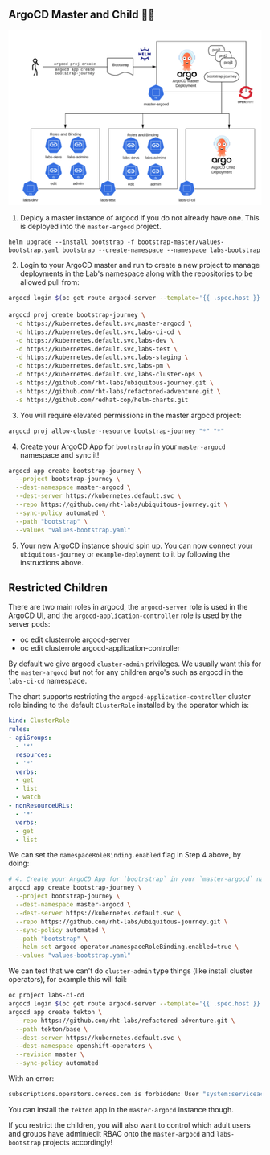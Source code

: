 ## ArgoCD Master and Child 👩‍👦

![child-master](images/child-master.png)

1. Deploy a master instance of argocd if you do not already have one. This is deployed into the `master-argocd` project.
```
helm upgrade --install bootstrap -f bootstrap-master/values-bootstrap.yaml bootstrap --create-namespace --namespace labs-bootstrap
```

2. Login to your ArgoCD master and run to create a new project to manage deployments in the Lab's namespace along with the repositories to be allowed pull from:
```bash
argocd login $(oc get route argocd-server --template='{{ .spec.host }}' -n master-argocd):443 --sso --insecure

argocd proj create bootstrap-journey \
  -d https://kubernetes.default.svc,master-argocd \
  -d https://kubernetes.default.svc,labs-ci-cd \
  -d https://kubernetes.default.svc,labs-dev \
  -d https://kubernetes.default.svc,labs-test \
  -d https://kubernetes.default.svc,labs-staging \
  -d https://kubernetes.default.svc,labs-pm \
  -d https://kubernetes.default.svc,labs-cluster-ops \
  -s https://github.com/rht-labs/ubiquitous-journey.git \
  -s https://github.com/rht-labs/refactored-adventure.git \
  -s https://github.com/redhat-cop/helm-charts.git
```

3. You will require elevated permissions in the master argocd project:
```bash
argocd proj allow-cluster-resource bootstrap-journey "*" "*"
```

4. Create your ArgoCD App for `bootrstrap` in your `master-argocd` namespace and sync it!
```bash
argocd app create bootstrap-journey \
  --project bootstrap-journey \
  --dest-namespace master-argocd \
  --dest-server https://kubernetes.default.svc \
  --repo https://github.com/rht-labs/ubiquitous-journey.git \
  --sync-policy automated \
  --path "bootstrap" \
  --values "values-bootstrap.yaml"
```

5. Your new ArgoCD instance should spin up. You can now connect your `ubiquitous-journey` or `example-deployment` to it by following the instructions above.

## Restricted Children

There are two main roles in argocd, the `argocd-server` role is used in the ArgoCD UI, and the `argocd-application-controller` role is used by the server pods:
- oc edit clusterrole argocd-server
- oc edit clusterrole argocd-application-controller

By default we give argocd `cluster-admin` privileges. We usually want this for the `master-argocd` but not for any children argo's such as argocd in the `labs-ci-cd` namespace.
 
The chart supports restricting the `argocd-application-controller` cluster role binding to the default `ClusterRole` installed by the operator which is:
```yaml
kind: ClusterRole
rules:
- apiGroups:
  - '*'
  resources:
  - '*'
  verbs:
  - get
  - list
  - watch
- nonResourceURLs:
  - '*'
  verbs:
  - get
  - list
```

We can set the `namespaceRoleBinding.enabled` flag in Step 4 above, by doing:
```bash
# 4. Create your ArgoCD App for `bootrstrap` in your `master-argocd` namespace and sync it!
argocd app create bootstrap-journey \
  --project bootstrap-journey \
  --dest-namespace master-argocd \
  --dest-server https://kubernetes.default.svc \
  --repo https://github.com/rht-labs/ubiquitous-journey.git \
  --sync-policy automated \
  --path "bootstrap" \
  --helm-set argocd-operator.namespaceRoleBinding.enabled=true \
  --values "values-bootstrap.yaml"
```

We can test that we can't do `cluster-admin` type things (like install cluster operators), for example this will fail:
```bash
oc project labs-ci-cd
argocd login $(oc get route argocd-server --template='{{ .spec.host }}' -n labs-ci-cd):443 --sso --insecure
argocd app create tekton \
  --repo https://github.com/rht-labs/refactored-adventure.git \
  --path tekton/base \
  --dest-server https://kubernetes.default.svc \
  --dest-namespace openshift-operators \
  --revision master \
  --sync-policy automated
```
With an error:
```bash
subscriptions.operators.coreos.com is forbidden: User "system:serviceaccount:labs-ci-cd:argocd-argocd-application-controller" cannot create resource "subscriptions" in API group "operators.coreos.com" in the namespace "openshift-operators"
```

You can install the `tekton` app in the `master-argocd` instance though.

If you restrict the children, you will also want to control which adult users and groups have admin/edit RBAC onto the `master-argocd` and `labs-bootstrap` projects accordingly!

